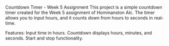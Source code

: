 Countdown Timer - Week 5 Assignment
This project is a simple countdown timer created for the Week 5 assignment of Hommanston Alc. The timer allows you to input hours, and it counts down from hours to seconds in real-time.

Features:
Input time in hours.
Countdown displays hours, minutes, and seconds.
Start and stop functionality.
